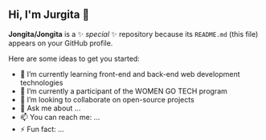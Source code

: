## Hi, I'm Jurgita 👋


**Jongita/Jongita** is a ✨ _special_ ✨ repository because its `README.md` (this file) appears on your GitHub profile.

Here are some ideas to get you started:

- 🌱 I’m currently learning front-end and back-end web development technologies
-  🔭 I’m currently a participant of the WOMEN GO TECH program
- 👯 I’m looking to collaborate on open-source projects
- 💬 Ask me about ...
- 📫 You can reach me: ...
- ⚡ Fun fact: ...


